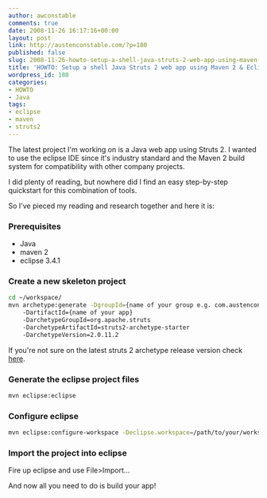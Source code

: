 ```yaml
---
author: awconstable
comments: true
date: 2008-11-26 16:17:16+00:00
layout: post
link: http://austenconstable.com/?p=180
published: false
slug: 2008-11-26-howto-setup-a-shell-java-struts-2-web-app-using-maven-2-eclipse-34
title: 'HOWTO: Setup a shell Java Struts 2 web app using Maven 2 & Eclipse 3.4'
wordpress_id: 180
categories:
- HOWTO
- Java
tags:
- eclipse
- maven
- struts2
---
```


The latest project I'm working on is a Java web app using Struts 2. I wanted to use the eclipse IDE since it's industry standard and the Maven 2 build system for compatibility with other company projects.

I did plenty of reading, but nowhere did I find an easy step-by-step quickstart for this combination of tools.

So I've pieced my reading and research together and here it is:

### Prerequisites

* Java
* maven 2
* eclipse 3.4.1

### Create a new skeleton project

```bash
cd ~/workspace/
mvn archetype:generate -DgroupId={name of your group e.g. com.austenconstable}
    -DartifactId={name of your app} 
    -DarchetypeGroupId=org.apache.struts 
    -DarchetypeArtifactId=struts2-archetype-starter 
    -DarchetypeVersion=2.0.11.2
```

If you're not sure on the latest struts 2 archetype release version check [here](http://repo1.maven.org/maven2/org/apache/struts/struts2-archetype-starter/).

### Generate the eclipse project files

```bash
mvn eclipse:eclipse
```

### Configure eclipse

```bash
mvn eclipse:configure-workspace -Declipse.workspace=/path/to/your/workspace/
```

### Import the project into eclipse

Fire up eclipse and use File>Import...

And now all you need to do is build your app!
